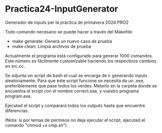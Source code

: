 # Practica24-InputGenerator
Generador de inputs per la práctica de primavera 2024 PRO2

Todo comando necesario se puede hacer a través del Makefile:
  - make generate: Genera un nuevo caso de prueba
  - make clean: Limpia archivos de prueba

Actualmente el programa está configurado para generar 1000 comandos.
Este número es fácilmente customizable haciendo los respectivos cambios en src.cc.

Se adjunta un script de bash el cual se encarga de ir generando inputs aleatoriamente.
Para que este script funcione se necesita de un .exe, preferiblemente que pase todos los verdes.
Meterlo en la carpeta donde se encuentra el script con el nombre correct.exe, y vuestro programa program.exe.

Ejecutad el script y comparará todos los outputs hasta que encuentre diferencias.

(Nota: si por temas de permisos no deja ejecutar el script, ejecutad el comando "chmod +x cmp.sh")
